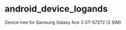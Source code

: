 android_device_logands
======================

Device tree for Samsung Galaxy Ace 3 GT-S7272 (2 SIM)
